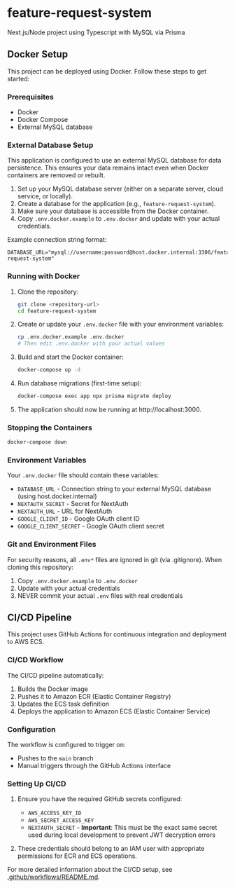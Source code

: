 # feature-request-system
 Next.js/Node project using Typescript with MySQL via Prisma

## Docker Setup

This project can be deployed using Docker. Follow these steps to get started:

### Prerequisites

- Docker
- Docker Compose
- External MySQL database

### External Database Setup

This application is configured to use an external MySQL database for data persistence. This ensures your data remains intact even when Docker containers are removed or rebuilt.

1. Set up your MySQL database server (either on a separate server, cloud service, or locally).
2. Create a database for the application (e.g., `feature-request-system`).
3. Make sure your database is accessible from the Docker container.
4. Copy `.env.docker.example` to `.env.docker` and update with your actual credentials.

Example connection string format:
```
DATABASE_URL="mysql://username:password@host.docker.internal:3306/feature-request-system"
```

### Running with Docker

1. Clone the repository:
   ```bash
   git clone <repository-url>
   cd feature-request-system
   ```

2. Create or update your `.env.docker` file with your environment variables:
   ```bash
   cp .env.docker.example .env.docker
   # Then edit .env.docker with your actual values
   ```

3. Build and start the Docker container:
   ```bash
   docker-compose up -d
   ```

4. Run database migrations (first-time setup):
   ```bash
   docker-compose exec app npx prisma migrate deploy
   ```

5. The application should now be running at http://localhost:3000.

### Stopping the Containers

```bash
docker-compose down
```

### Environment Variables

Your `.env.docker` file should contain these variables:
- `DATABASE_URL` - Connection string to your external MySQL database (using host.docker.internal)
- `NEXTAUTH_SECRET` - Secret for NextAuth
- `NEXTAUTH_URL` - URL for NextAuth
- `GOOGLE_CLIENT_ID` - Google OAuth client ID
- `GOOGLE_CLIENT_SECRET` - Google OAuth client secret

### Git and Environment Files

For security reasons, all `.env*` files are ignored in git (via .gitignore). When cloning this repository:
1. Copy `.env.docker.example` to `.env.docker`
2. Update with your actual credentials
3. NEVER commit your actual `.env` files with real credentials

## CI/CD Pipeline

This project uses GitHub Actions for continuous integration and deployment to AWS ECS.

### CI/CD Workflow

The CI/CD pipeline automatically:
1. Builds the Docker image
2. Pushes it to Amazon ECR (Elastic Container Registry)
3. Updates the ECS task definition
4. Deploys the application to Amazon ECS (Elastic Container Service)

### Configuration

The workflow is configured to trigger on:
- Pushes to the `main` branch
- Manual triggers through the GitHub Actions interface

### Setting Up CI/CD

1. Ensure you have the required GitHub secrets configured:
   - `AWS_ACCESS_KEY_ID`
   - `AWS_SECRET_ACCESS_KEY`
   - `NEXTAUTH_SECRET` - **Important**: This must be the exact same secret used during local development to prevent JWT decryption errors

2. These credentials should belong to an IAM user with appropriate permissions for ECR and ECS operations.

For more detailed information about the CI/CD setup, see [.github/workflows/README.md](.github/workflows/README.md).
